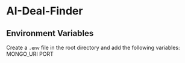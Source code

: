 # AI-Deal-Finder
## Environment Variables
Create a `.env` file in the root directory and add the following variables:
MONGO_URI
PORT
